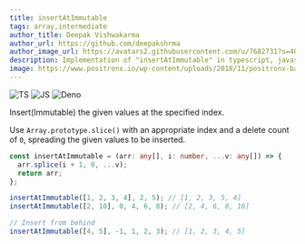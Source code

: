 ```yaml
---
title: insertAtImmutable
tags: array,intermediate
author_title: Deepak Vishwakarma
author_url: https://github.com/deepakshrma
author_image_url: https://avatars2.githubusercontent.com/u/7682731?s=400
description: Implementation of "insertAtImmutable" in typescript, javascript and deno.
image: https://www.positronx.io/wp-content/uploads/2018/11/positronx-banner-1152-1.jpg
---
```


![TS](https://img.shields.io/badge/supports-typescript-blue.svg?style=flat-square)
![JS](https://img.shields.io/badge/supports-javascript-yellow.svg?style=flat-square)
![Deno](https://img.shields.io/badge/supports-deno-green.svg?style=flat-square)

Insert(Immutable) the given values at the specified index.

Use `Array.prototype.slice()` with an appropriate index and a delete count of `0`, spreading the given values to be inserted.

```ts title="typescript"
const insertAtImmutable = (arr: any[], i: number, ...v: any[]) => {
  arr.splice(i + 1, 0, ...v);
  return arr;
};
```

```ts title="typescript"
insertAtImmutable([1, 2, 3, 4], 2, 5); // [1, 2, 3, 5, 4]
insertAtImmutable([2, 10], 0, 4, 6, 8); // [2, 4, 6, 8, 10]

// Insert from behind
insertAtImmutable([4, 5], -1, 1, 2, 3); // [1, 2, 3, 4, 5]
```
